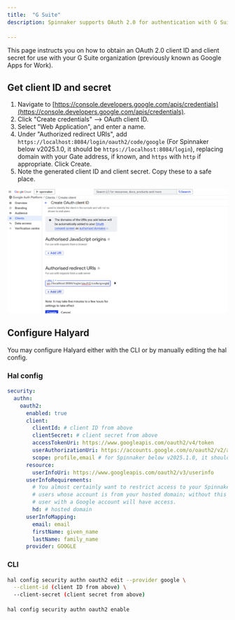 ```yaml
---
title:  "G Suite"
description: Spinnaker supports OAuth 2.0 for authentication with G Suite.

---
```


This page instructs you on how to obtain an OAuth 2.0 client ID and client secret for use with your G Suite organization
(previously known as Google Apps for Work).

## Get client ID and secret
1. Navigate to [https://console.developers.google.com/apis/credentials](https://console.developers.google.com/apis/credentials).
2. Click "Create credentials" --> OAuth client ID.
3. Select "Web Application", and enter a name.
4. Under "Authorized redirect URIs", add `https://localhost:8084/login/oauth2/code/google` (For Spinnaker below v2025.1.0, it should be `https://localhost:8084/login`), replacing domain with your Gate address,
 if known, and `https` with `http` if appropriate. Click Create.
5. Note the generated client ID and client secret. Copy these to a safe place.

![GCP console to create OAuth 2.0 client screenshot](gcp-oauth-client.png)


## Configure Halyard

You may configure Halyard either with the CLI or by manually editing the hal config.

### Hal config

```yaml
security:
  authn:
    oauth2:
      enabled: true
      client:
        clientId: # client ID from above
        clientSecret: # client secret from above
        accessTokenUri: https://www.googleapis.com/oauth2/v4/token
        userAuthorizationUri: https://accounts.google.com/o/oauth2/v2/auth
        scope: profile,email # for Spinnaker below v2025.1.0, it should be "profile email" without double quotes
      resource:
        userInfoUri: https://www.googleapis.com/oauth2/v3/userinfo
      userInfoRequirements:
        # You almost certainly want to restrict access to your Spinnaker to
        # users whose account is from your hosted domain; without this any
        # user with a Google account will have access.
        hd: # hosted domain
      userInfoMapping:
        email: email
        firstName: given_name
        lastName: family_name
      provider: GOOGLE
```

### CLI
```bash
hal config security authn oauth2 edit --provider google \
  --client-id (client ID from above) \
  --client-secret (client secret from above)

hal config security authn oauth2 enable

```



